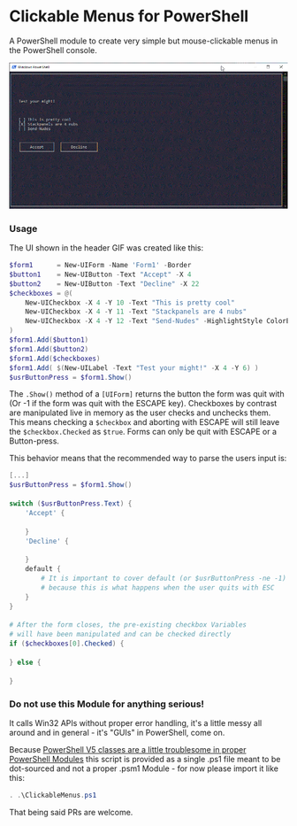 # Clickable Menus for PowerShell

A PowerShell module to create very simple but mouse-clickable menus in the PowerShell console.

![Example showcasing clickable menu](headerGIF.gif "Example of a clickable menu")

### Usage

The UI shown in the header GIF was created like this:

```powershell
$form1      = New-UIForm -Name 'Form1' -Border
$button1    = New-UIButton -Text "Accept" -X 4
$button2    = New-UIButton -Text "Decline" -X 22
$checkboxes = @(
    New-UICheckbox -X 4 -Y 10 -Text "This is pretty cool"
    New-UICheckbox -X 4 -Y 11 -Text "Stackpanels are 4 nubs"
    New-UICheckbox -X 4 -Y 12 -Text "Send-Nudes" -HighlightStyle ColorElement
)
$form1.Add($button1)
$form1.Add($button2)
$form1.Add($checkboxes)
$form1.Add( $(New-UILabel -Text "Test your might!" -X 4 -Y 6) )
$usrButtonPress = $form1.Show()
```

The `.Show()` method of a `[UIForm]` returns the button the form was quit with (Or -1 if the form was quit with the ESCAPE key). Checkboxes by contrast are manipulated live in memory as the user checks and unchecks them. This means checking a `$checkbox` and aborting with ESCAPE will still leave the `$checkbox.Checked` as `$true`. Forms can only be quit with ESCAPE or a Button-press.

This behavior means that the recommended way to parse the users input is:
```powershell
[...]
$usrButtonPress = $form1.Show()

switch ($usrButtonPress.Text) {
    'Accept' {

    }
    'Decline' {

    }
    default {
        # It is important to cover default (or $usrButtonPress -ne -1)
        # because this is what happens when the user quits with ESC
    }
}

# After the form closes, the pre-existing checkbox Variables
# will have been manipulated and can be checked directly
if ($checkboxes[0].Checked) {
   
} else {

}
```


### Do not use this Module for anything serious!

It calls Win32 APIs without proper error handling, it's a little messy all around and in general - it's "GUIs" in PowerShell, come on.

Because [PowerShell V5 classes are a little troublesome in proper PowerShell Modules](https://stackoverflow.com/questions/31051103/how-to-export-a-class-in-powershell-v5-module)
this script is provided as a single .ps1 file meant to be dot-sourced and not a proper .psm1 Module - for now please import it like this:

```powershell
. .\ClickableMenus.ps1
```

That being said PRs are welcome.